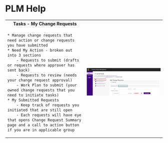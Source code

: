 # PLM Help

<table width="1200px;">
<tr>
<th> Tasks - My Change Requests </th>
<th> </th>
</tr>
<tr>
<td width="500px;">

    * Manage change requests that need action or change requests you have submitted
    * Need My Action - broken out into 3 sections
        - Requests to submit (drafts or requests where approver has sent back)
        - Requests to review (needs your change request approval)
        - Work Plan to submit (your owned change requests that you need to initiate tasks)
    * My Submitted Requests
        - Keep track of requests you initiated that are still open
        - Each requests will have eye that opens Change Request Summary page and a call to action button if you are in applicable group

</td>
<td width="600px;">

<img src="images/Tasks-My-Change-Requests.png">

</td>
</tr>
</table>
